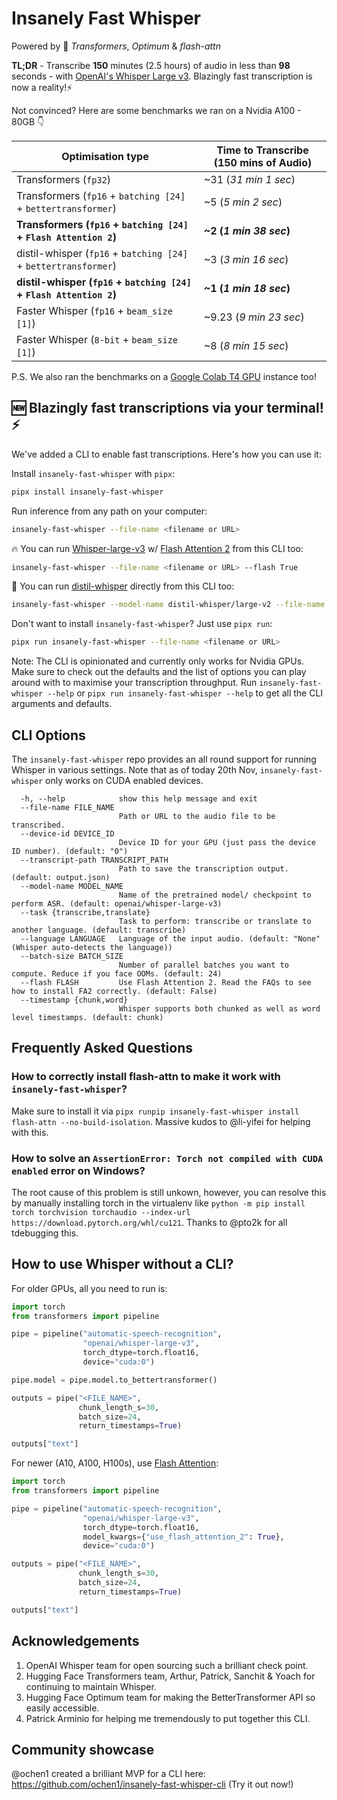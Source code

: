 # Insanely Fast Whisper

Powered by 🤗 *Transformers*, *Optimum* & *flash-attn*

**TL;DR** - Transcribe **150** minutes (2.5 hours) of audio in less than **98** seconds - with [OpenAI's Whisper Large v3](https://huggingface.co/openai/whisper-large-v3). Blazingly fast transcription is now a reality!⚡️

Not convinced? Here are some benchmarks we ran on a Nvidia A100 - 80GB 👇

| Optimisation type    | Time to Transcribe (150 mins of Audio) |
|------------------|------------------|
| Transformers (`fp32`)             | ~31 (*31 min 1 sec*)             |
| Transformers (`fp16` + `batching [24]` + `bettertransformer`) | ~5 (*5 min 2 sec*)            |
| **Transformers (`fp16` + `batching [24]` + `Flash Attention 2`)** | **~2 (*1 min 38 sec*)**            |
| distil-whisper (`fp16` + `batching [24]` + `bettertransformer`) | ~3 (*3 min 16 sec*)            |
| **distil-whisper (`fp16` + `batching [24]` + `Flash Attention 2`)** | **~1 (*1 min 18 sec*)**           |
| Faster Whisper (`fp16` + `beam_size [1]`) | ~9.23 (*9 min 23 sec*)            |
| Faster Whisper (`8-bit` + `beam_size [1]`) | ~8 (*8 min 15 sec*)            |

P.S. We also ran the benchmarks on a [Google Colab T4 GPU](/notebooks/) instance too!

## 🆕 Blazingly fast transcriptions via your terminal! ⚡️

We've added a CLI to enable fast transcriptions. Here's how you can use it:

Install `insanely-fast-whisper` with `pipx`:

```bash
pipx install insanely-fast-whisper
```

Run inference from any path on your computer:

```bash
insanely-fast-whisper --file-name <filename or URL>
```

🔥 You can run [Whisper-large-v3](https://huggingface.co/openai/whisper-large-v3) w/ [Flash Attention 2](https://github.com/Dao-AILab/flash-attention) from this CLI too:

```bash
insanely-fast-whisper --file-name <filename or URL> --flash True 
```

🌟 You can run [distil-whisper](https://huggingface.co/distil-whisper) directly from this CLI too:

```bash
insanely-fast-whisper --model-name distil-whisper/large-v2 --file-name <filename or URL> 
```

Don't want to install `insanely-fast-whisper`? Just use `pipx run`:

```bash
pipx run insanely-fast-whisper --file-name <filename or URL>
```

Note: The CLI is opinionated and currently only works for Nvidia GPUs. Make sure to check out the defaults and the list of options you can play around with to maximise your transcription throughput. Run `insanely-fast-whisper --help` or `pipx run insanely-fast-whisper --help` to get all the CLI arguments and defaults. 


## CLI Options

The `insanely-fast-whisper` repo provides an all round support for running Whisper in various settings. Note that as of today 20th Nov, `insanely-fast-whisper` only works on CUDA enabled devices.
```
  -h, --help            show this help message and exit
  --file-name FILE_NAME
                        Path or URL to the audio file to be transcribed.
  --device-id DEVICE_ID
                        Device ID for your GPU (just pass the device ID number). (default: "0")
  --transcript-path TRANSCRIPT_PATH
                        Path to save the transcription output. (default: output.json)
  --model-name MODEL_NAME
                        Name of the pretrained model/ checkpoint to perform ASR. (default: openai/whisper-large-v3)
  --task {transcribe,translate}
                        Task to perform: transcribe or translate to another language. (default: transcribe)
  --language LANGUAGE   Language of the input audio. (default: "None" (Whisper auto-detects the language))
  --batch-size BATCH_SIZE
                        Number of parallel batches you want to compute. Reduce if you face OOMs. (default: 24)
  --flash FLASH         Use Flash Attention 2. Read the FAQs to see how to install FA2 correctly. (default: False)
  --timestamp {chunk,word}
                        Whisper supports both chunked as well as word level timestamps. (default: chunk)
```

## Frequently Asked Questions

### How to correctly install flash-attn to make it work with `insanely-fast-whisper`?

Make sure to install it via `pipx runpip insanely-fast-whisper install flash-attn --no-build-isolation`. Massive kudos to @li-yifei for helping with this.

### How to solve an `AssertionError: Torch not compiled with CUDA enabled` error on Windows?

The root cause of this problem is still unkown, however, you can resolve this by manually installing torch in the virtualenv like `python -m pip install torch torchvision torchaudio --index-url https://download.pytorch.org/whl/cu121`. Thanks to @pto2k for all tdebugging this.

## How to use Whisper without a CLI?

For older GPUs, all you need to run is:

```python
import torch
from transformers import pipeline

pipe = pipeline("automatic-speech-recognition",
                "openai/whisper-large-v3",
                torch_dtype=torch.float16,
                device="cuda:0")

pipe.model = pipe.model.to_bettertransformer()

outputs = pipe("<FILE_NAME>",
               chunk_length_s=30,
               batch_size=24,
               return_timestamps=True)

outputs["text"]
```

For newer (A10, A100, H100s), use [Flash Attention]():

```python
import torch
from transformers import pipeline

pipe = pipeline("automatic-speech-recognition",
                "openai/whisper-large-v3",
                torch_dtype=torch.float16,
                model_kwargs={"use_flash_attention_2": True},
                device="cuda:0")

outputs = pipe("<FILE_NAME>",
               chunk_length_s=30,
               batch_size=24,
               return_timestamps=True)

outputs["text"]                
```

## Acknowledgements

1. OpenAI Whisper team for open sourcing such a brilliant check point.
2. Hugging Face Transformers team, Arthur, Patrick, Sanchit & Yoach for continuing to maintain Whisper.
3. Hugging Face Optimum team for making the BetterTransformer API so easily accessible.
4. Patrick Arminio for helping me tremendously to put together this CLI.

## Community showcase

@ochen1 created a brilliant MVP for a CLI here: https://github.com/ochen1/insanely-fast-whisper-cli (Try it out now!)
